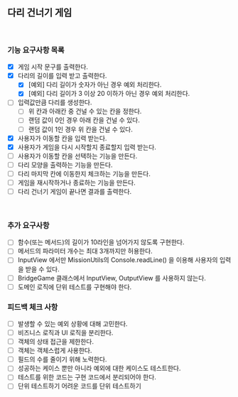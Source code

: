 ## 다리 건너기 게임

<br>

### 기능 요구사항 목록

- [x] 게임 시작 문구를 출력한다.
- [x] 다리의 길이를 입력 받고 출력한다.
  - [x] [예외] 다리 길이가 숫자가 아닌 경우 예외 처리한다.
  - [x] [예외] 다리 길이가 3 이상 20 이하가 아닌 경우 예외 처리한다.
- [ ] 입력값만큼 다리를 생성한다.
  - [ ] 위 칸과 아래칸 중 건널 수 있는 칸을 정한다.
  - [ ] 랜덤 값이 0인 경우 아래 칸을 건널 수 있다.
  - [ ] 랜덤 값이 1인 경우 위 칸을 건널 수 있다.
- [x] 사용자가 이동할 칸을 입력 받는다.
- [x] 사용자가 게임을 다시 시작할지 종료할지 입력 받는다.
- [ ] 사용자가 이동할 칸을 선택하는 기능을 만든다.
- [ ] 다리 모양을 출력하는 기능을 만든다.
- [ ] 다리 마지막 칸에 이동한지 체크하는 기능을 만든다.
- [ ] 게임을 재시작하거나 종료하는 기능을 만든다.
- [ ] 다리 건너기 게임이 끝나면 결과를 출력한다.

<br>

### 추가 요구사항

- [ ] 함수(또는 메서드)의 길이가 10라인을 넘어가지 않도록 구현한다.
- [ ] 메서드의 파라미터 개수는 최대 3개까지만 허용한다.
- [ ] InputView 에서만 MissionUtils의 Console.readLine() 을 이용해 사용자의 입력을 받을 수 있다.
- [ ] BridgeGame 클래스에서 InputView, OutputView 를 사용하지 않는다.
- [ ] 도메인 로직에 단위 테스트를 구현해야 한다.

### 피드백 체크 사항

- [ ] 발생할 수 있는 예외 상황에 대해 고민한다.
- [ ] 비즈니스 로직과 UI 로직을 분리한다.
- [ ] 객체의 상태 접근을 제한한다.
- [ ] 객체는 객체스럽게 사용한다.
- [ ] 필드의 수를 줄이기 위해 노력한다.
- [ ] 성공하는 케이스 뿐만 아니라 예외에 대한 케이스도 테스트한다.
- [ ] 테스트를 위한 코드는 구현 코드에서 분리되어야 한다.
- [ ] 단위 테스트하기 어려운 코드를 단위 테스트하기
